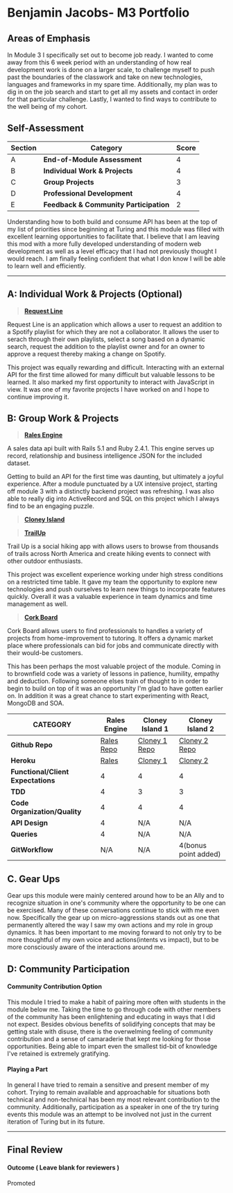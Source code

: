 # Benjamin Jacobs- M3 Portfolio

## Areas of Emphasis

In Module 3 I specifically set out to become job ready. I wanted to come away from this 6 week period with an understanding of how real development work is done on a larger scale, to challenge myself to push past the boundaries of the classwork and take on new technologies, languages and frameworks in my spare time. Additionally, my plan was to dig in on the job search and start to get all my assets and contact in order for that particular challenge. Lastly, I wanted to find ways to contribute to the well being of my cohort.

## Self-Assessment

| Section | Category | Score |
| --- | ----- | --- |
| A | **End-of-Module Assessment** | 4 |
| B | **Individual Work & Projects** | 4 |
| C | **Group Projects** | 3 |
| D | **Professional Development** | 4 |
| E | **Feedback & Community Participation** | 2 |

Understanding how to both build and consume API has been at the top of my list of priorities since beginning at Turing and this module was filled with excellent learning opportunities to facilitate that. I believe that I am leaving this mod with a more fully developed understanding of modern web development as well as a level efficacy that I had not previously thought I would reach. I am finally feeling confident that what I don know I will be able to learn well and efficiently.

-----------------------

## A: Individual Work & Projects (Optional)

> **[Request Line](https://github.com/Benjaminpjacobs/request-line)**

Request Line is an application which allows a user to request an addition to a Spotify playlist for which they are not a collaborator. It allows the user to serach through their own playlists, select a song based on a dynamic search, request the addition to the playlist owner and for an owner to approve a request thereby making a change on Spotify.

This project was equally rewarding and difficult. Interacting with an external API for the first time allowed for many difficult but valuable lessons to be learned. It also marked my first opportunity to interact with JavaScript in view. It was one of my favorite projects I have worked on and I hope to continue improving it.


## B: Group Work & Projects

> **[Rales Engine](https://github.com/Benjaminpjacobs/rails-engine)**

A sales data api built with Rails 5.1 and Ruby 2.4.1. This engine serves up record, relationship and business intelligence     JSON for the included dataset.

Getting to build an API for the first time was daunting, but ultimately a joyful experience. After a module punctuated by a UX intensive project, starting off module 3 with a distinctly backend project was refreshing. I was also able to really dig into ActiveRecord and SQL on this project which I always find to be an engaging puzzle.

> **[Cloney Island](http://backend.turing.io/module3/projects/cloney_island/cloney_island)**

> **[TrailUp](https://github.com/Benjaminpjacobs/trail-up)**

Trail Up is a social hiking app with allows users to browse from thousands of trails across North America and create hiking events to connect with other outdoor enthusiasts.

This project was excellent experience working under high stress conditions on a restricted time table. It gave my team the opportunity to explore new technologies and push ourselves to learn new things to incorporate features quickly. Overall it was a valuable experience in team dynamics and time management as well.

> **[Cork Board](https://github.com/Benjaminpjacobs/corkboard)**

Cork Board allows users to find professionals to handles a variety of projects from home-improvement to tutoring. It offers a dynamic market place where professionals can bid for jobs and communicate directly with their would-be customers.

This has been perhaps the most valuable project of the module. Coming in to brownfield code was a variety of lessons in patience, humility, empathy and deduction. Following someone elses train of thought to in order to begin to build on top of it was an opportunity I'm glad to have gotten earlier on. In addition it was a great chance to start experimenting with React, MongoDB and SOA.

| CATEGORY | Rales Engine | Cloney Island 1 | Cloney Island 2 |
| --- | --- | --- | --- |
| **Github Repo** | [Rales Repo](https://github.com/Benjaminpjacobs/rails-engine) | [Cloney 1 Repo](https://github.com/Benjaminpjacobs/trail-up) | [Cloney 2 Repo](https://github.com/Benjaminpjacobs/corkboard) |
| **Heroku** | [Rales](https://sales-engine-api.herokuapp.com/apidocs/index.html) | [Cloney 1](https://trail-up.herokuapp.com/) | [Cloney 2](https://corkboard-services.herokuapp.com/) |
| **Functional/Client Expectations** | 4 | 4 | 4 |
| **TDD** | 4 | 3 | 3 |
| **Code Organization/Quality** | 4 | 4 | 4 |
| **API Design** | 4 | N/A | N/A |
| **Queries** | 4 | N/A | N/A |
| **GitWorkflow** | N/A | N/A | 4(bonus point added) |

## C. **Gear Ups**

Gear ups this module were mainly centered around how to be an Ally and to recognize situation in one's community where the opportunity to be one can be exercised. Many of these conversations continue to stick with me even now. Specifically the gear up on micro-aggressions stands out as one that permanently altered the way I saw my own actions and my role in group dynamics. It has been important to me moving forward to not only try to be more thoughtful of my own voice and actions(intents vs impact), but to be more consciously aware of the interactions around me.

## D: Community Participation

#### **Community Contribution Option**

This module I tried to make a habit of pairing more often with students in the module below me. Taking the time to go through code with other members of the community has been enlightening and educating in ways that I did not expect. Besides obvious benefits of solidifying concepts that may be getting stale with disuse, there is the overwelming feeling of community contribution and a sense of camaraderie that kept me looking for those opportunities. Being able to impart even the smallest tid-bit of knowledge I've retained is extremely gratifying.

#### **Playing a Part**

In general I have tried to remain a sensitive and present member of my cohort. Trying to remain available and approachable for situations both technical and non-technical has been my most relevant contribution to the community. Additionally, participation as a speaker in one of the try turing events this module was an attempt to be involved not just in the current iteration of Turing but in its future.

------------------

## Final Review

#### Outcome ( Leave blank for reviewers )

Promoted

